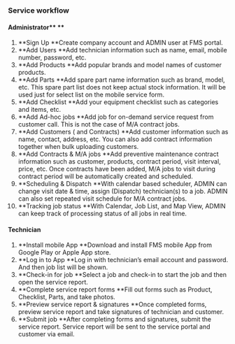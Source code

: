 ### Service workflow

#### Administrator** **

1. **Sign Up       **Create company account and ADMIN user at FMS portal.
2. **Add Users       **Add technician information such as name, email, mobile number, password, etc.
3. **Add Products       **Add popular brands and model names of customer products.
4. **Add Parts       **Add spare part name information such as brand, model, etc. This spare part list does not keep actual stock information. It will be used just for select list on the mobile service form.
5. **Add Checklist       **Add your equipment checklist such as categories and items, etc.
6. **Add Ad-hoc jobs       **Add job for on-demand service request from customer call. This is not the case of M/A contract jobs.
7. **Add Customers \( and Contracts\)       **Add customer information such as name, contact, address, etc. You can also add contract information together when bulk uploading customers.
8. **Add Contracts & M/A jobs       **Add preventive maintenance contract information such as customer, products, contract period, visit interval, price, etc. Once contracts have been added, M/A jobs to visit during contract period will be automatically created and scheduled.
9. **Scheduling & Dispatch       **With calendar based scheduler, ADMIN can change visit date & time, assign \(Dispatch\) technician\(s\) to a job. ADMIN can also set repeated visit schedule for M/A contract jobs.
10. **Tracking job status       **With Calendar, Job List, and Map View, ADMIN can keep track of processing status of all jobs in real time.

#### Technician

1. **Install mobile App       **Download and install FMS mobile App from Google Play or Apple App store.
2. **Log in to App       **Log in with technician’s email account and password. And then job list will be shown.
3. **Check-in for job       **Select a job and check-in to start the job and then open the service report.
4. **Complete service report forms       **Fill out forms such as Product, Checklist, Parts, and take photos.
5. **Preview service report & signatures       **Once completed forms, preview service report and take signatures of technician and customer.
6. **Submit job       **After completing forms and signatures, submit the service report. Service report will be sent to the service portal and customer via email.




